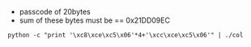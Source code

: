 - passcode of 20bytes
- sum of these bytes must be == 0x21DD09EC

```
python -c "print '\xc8\xce\xc5\x06'*4+'\xcc\xce\xc5\x06'" | ./col
```